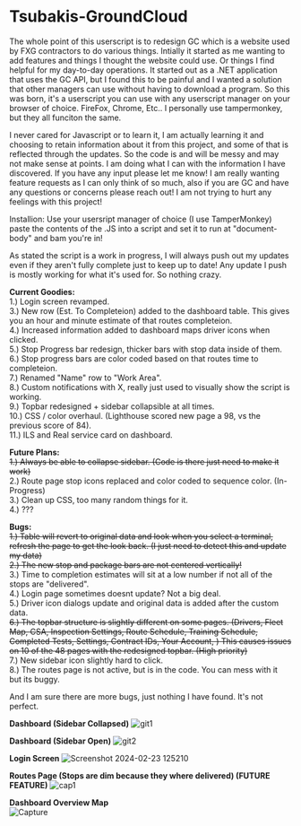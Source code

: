 # Tsubakis-GroundCloud
The whole point of this userscript is to redesign GC which is a website used by FXG contractors to do various things. Intially it started as me wanting to add features and things I thought the website could use. Or things I find helpful for my day-to-day operations. It started out as a .NET application that uses the GC API, but I found this to be painful and I wanted a solution that other managers can use without having to download a program.
So this was born, it's a userscript you can use with any userscript manager on your browser of choice. FireFox, Chrome, Etc.. I personally use tampermonkey, but they all funciton the same.

I never cared for Javascript or to learn it, I am actually learning it and choosing to retain information about it from this project, and some of that is reflected through the updates. So the code is and will be messy and may not make sense at points.
I am doing what I can with the information I have discovered. If you have any input please let me know! I am really wanting feature requests as I can only think of so much, also if you are GC and have any questions or concerns please reach out!
I am not trying to hurt any feelings with this project! 

Installion: Use your usersript manager of choice (I use TamperMonkey) paste the contents of the .JS into a script and set it to run at "document-body" and bam you're in!

As stated the script is a work in progress, I will always push out my updates even if they aren't fully complete just to keep up to date! Any update I push is mostly working for what it's used for. So nothing crazy.

**Current Goodies:** <br />
1.) Login screen revamped. <br />
3.) New row (Est. To Completeion) added to the dashboard table. This gives you an hour and minute estimate of that routes completeion. <br />
4.) Increased information added to dashboard maps driver icons when clicked. <br />
5.) Stop Progress bar redesign, thicker bars with stop data inside of them. <br />
6.) Stop progress bars are color coded based on that routes time to completeion. <br />
7.) Renamed "Name" row to "Work Area". <br />
8.) Custom notifications with X, really just used to visually show the script is working. <br />
9.) Topbar redesigned + sidebar collapsible at all times. <br />
10.) CSS / color overhaul.  (Lighthouse scored new page a 98, vs the previous score of 84).<br />
11.) ILS and Real service card on dashboard. <br />

**Future Plans:** <br />
  ~~1.) Always be able to collapse sidebar. (Code is there just need to make it work)~~ <br />
  2.) Route page stop icons replaced and color coded to sequence color. (In-Progress) <br />
  3.) Clean up CSS, too many random things for it. <br />
  4.) ??? <br />

**Bugs:** <br />
  ~~1.) Table will revert to original data and look when you select a terminal, refresh the page to get the look back. (I just need to detect this and update my data)~~ <br />
  ~~2.) The new stop and package bars are not centered vertically!~~ <br />
  3.) Time to completion estimates will sit at a low number if not all of the stops are "delivered". <br />
  4.) Login page sometimes doesnt update? Not a big deal. <br />
  5.) Driver icon dialogs update and original data is added after the custom data. <br />
  ~~6.) The topbar structure is slightly different on some pages. (Drivers, Fleet Map, CSA, Inspection Settings, Route Schedule, Training Schedule, Completed Tests, Settings, Contract IDs, Your Account, ) This causes issues on 10 of the 48 pages with the redesigned topbar. (High priority)~~ <br />
  7.) New sidebar icon slightly hard to click. <br />
  8.) The routes page is not active, but is in the code. You can mess with it but its buggy.

And I am sure there are more bugs, just nothing I have found. It's not perfect.

**Dashboard (Sidebar Collapsed)**
![git1](https://github.com/trevorftp/Tsubakis-GroundCloud/assets/17115206/1ae96f66-eeac-45d4-a423-d9047f57930a)

**Dashboard (Sidebar Open)**
![git2](https://github.com/trevorftp/Tsubakis-GroundCloud/assets/17115206/f35e6db7-6aca-4c03-9b4b-7c2e83cafb10)

**Login Screen**
![Screenshot 2024-02-23 125210](https://github.com/trevorftp/Tsubakis-GroundCloud/assets/17115206/626668d6-6d55-4246-8efb-3f5c4f336a49)

**Routes Page (Stops are dim because they where delivered) (FUTURE FEATURE)**
![cap1](https://github.com/trevorftp/Tsubakis-GroundCloud/assets/17115206/7af5eada-93e1-4ae8-8fa0-4ab0880c0765)

**Dashboard Overview Map** <br />
![Capture](https://github.com/trevorftp/Tsubakis-GroundCloud/assets/17115206/233259ab-dff7-4726-ab2d-730088b20ec9)

